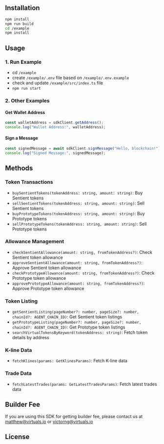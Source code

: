 ## Installation

```bash
npm install
npm run build
cd /example
npm install
```

## Usage

### 1. Run Example

- cd `/example`
- create `/example/.env` file based on `/example/.env.example`
- check and update `/example/src/index.ts` file
- `npm run start`

### 2. Other Examples

#### Get Wallet Address

```javascript
const walletAddress = sdkClient.getAddress();
console.log("Wallet Address:", walletAddress);
```

#### Sign a Message

```javascript
const signedMessage = await sdkClient.signMessage("Hello, blockchain!");
console.log("Signed Message:", signedMessage);
```

## Methods

### Token Transactions

- `buySentientTokens(tokenAddress: string, amount: string)`: Buy Sentient tokens
- `sellSentientTokens(tokenAddress: string, amount: string)`: Sell Sentient tokens
- `buyPrototypeTokens(tokenAddress: string, amount: string)`: Buy Prototype tokens
- `sellPrototypeTokens(tokenAddress: string, amount: string)`: Sell Prototype tokens

### Allowance Management

- `checkSentientAllowance(amount: string, fromTokenAddress?)`: Check Sentient token allowance
- `approveSentientAllowance(amount: string, fromTokenAddress?)`: Approve Sentient token allowance
- `checkPrototypeAllowance(amount: string, fromTokenAddress?)`: Check Prototype token allowance
- `approvePrototypeAllowance(amount: string, fromTokenAddress?)`: Approve Prototype token allowance

### Token Listing

- `getSentientListing(pageNumber?: number, pageSize?: number, chainId?: AGENT_CHAIN_ID)`: Get Sentient token listings
- `getPrototypeListing(pageNumber?: number, pageSize?: number, chainId?: AGENT_CHAIN_ID)`: Get Prototype token listings
- `searchVirtualTokensByKeyword(tokenAddress: string)`: Fetch token details by address

### K-line Data

- `fetchKlines(params: GetKlinesParams)`: Fetch K-line data

### Trade Data

- `fetchLatestTrades(params: GetLatestTradesParams)`: Fetch latest trades data

## Builder Fee

If you are using this SDK for getting builder fee, please contact us at [matthew@virtuals.io](mailto:matthew@virtuals.io) or [victorng@virtuals.io](mailto:victorng@virtuals.io)

## License
